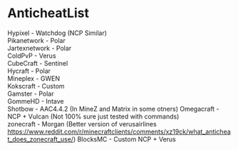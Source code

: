 # AnticheatList 
Hypixel - Watchdog (NCP Similar)   
Pikanetwork - Polar   
Jartexnetwork - Polar   
ColdPvP - Verus   
CubeCraft - Sentinel   
Hycraft - Polar   
Mineplex - GWEN   
Kokscraft - Custom   
Gamster - Polar   
GommeHD - Intave   
Shotbow - AAC4.4.2 (In MineZ and Matrix in some otners)
Omegacraft - NCP + Vulcan (Not 100% sure just tested with commands)    
zonecraft - Morgan (Better version of verusairlines https://www.reddit.com/r/minecraftclients/comments/xz19ck/what_anticheat_does_zonecraft_use/) 
BlocksMC - Custom NCP + Verus
